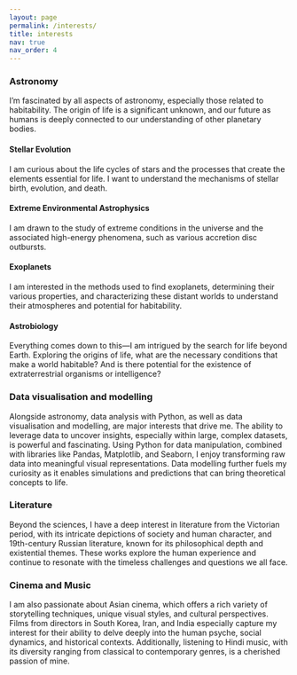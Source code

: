 ```yaml
---
layout: page
permalink: /interests/
title: interests
nav: true
nav_order: 4
---
```


### Astronomy

I’m fascinated by all aspects of astronomy, especially those related to habitability. The origin of life is a significant unknown, and our future as humans is deeply connected to our understanding of other planetary bodies.

#### Stellar Evolution
I am curious about the life cycles of stars and the processes that create the elements essential for life. I want to understand the mechanisms of stellar birth, evolution, and death.

#### Extreme Environmental Astrophysics
I am drawn to the study of extreme conditions in the universe and the associated high-energy phenomena, such as various accretion disc outbursts.

####  Exoplanets
I am interested in the methods used to find exoplanets, determining their various properties, and characterizing these distant worlds to understand their atmospheres and potential for habitability.

####  Astrobiology
Everything comes down to this—I am intrigued by the search for life beyond Earth. Exploring the origins of life, what are the necessary conditions that make a world habitable? And is there potential for the existence of extraterrestrial organisms or intelligence?

### Data visualisation and modelling

Alongside astronomy, data analysis with Python, as well as data visualisation and modelling, are major interests that drive me. The ability to leverage data to uncover insights, especially within large, complex datasets, is powerful and fascinating. Using Python for data manipulation, combined with libraries like Pandas, Matplotlib, and Seaborn, I enjoy transforming raw data into meaningful visual representations. Data modelling further fuels my curiosity as it enables simulations and predictions that can bring theoretical concepts to life.

### Literature

Beyond the sciences, I have a deep interest in literature from the Victorian period, with its intricate depictions of society and human character, and 19th-century Russian literature, known for its philosophical depth and existential themes. These works explore the human experience and continue to resonate with the timeless challenges and questions we all face.

### Cinema and Music

I am also passionate about Asian cinema, which offers a rich variety of storytelling techniques, unique visual styles, and cultural perspectives. Films from directors in South Korea, Iran, and India especially capture my interest for their ability to delve deeply into the human psyche, social dynamics, and historical contexts. Additionally, listening to Hindi music, with its diversity ranging from classical to contemporary genres, is a cherished passion of mine. 
